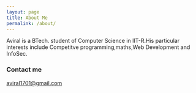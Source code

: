 ```yaml
---
layout: page
title: About Me
permalink: /about/
---
```


Aviral is a BTech. student of Computer Science in IIT-R.His particular interests include Competitve programming,maths,Web Development and InfoSec.

### Contact me

[aviral1701@gmail.com](mailto:aviral1701@gmail.com)
